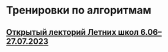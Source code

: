 # Тренировки по алгоритмам

## [Открытый лекторий Летних школ 6.06–27.07.2023](open-lectures-2023/OpenLectures.md)
